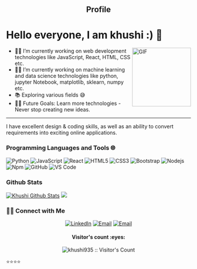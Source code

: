 <h2 align="center">Profile</h2>
<h1> Hello everyone, I am khushi :) 👋</h1>
<img align="right" alt="GIF" height="160px" src="https://media.giphy.com/media/du3J3cXyzhj75IOgvA/giphy.gif" />
<!--
<p align="center">
 <img width="100px" src="https://res.cloudinary.com/anuraghazra/image/upload/v1594908242/logo_ccswme.svg" align="center" alt="Github Readme Stats" />
 <h2 align="center">Profile</h2>
</p>
-->

- 👨‍💻 I’m currently working on web development technologies like JavaScript, React, HTML, CSS etc.
- 👨‍💻 I’m currently working on machine learning and data science technologies like python, jupyter Notebook, matplotlib, sklearn, numpy etc.
- 📚 Exploring various fields 😅
- 💪🏼 Future Goals: Learn more technologies - Never stop creating new ideas.

---

I have excellent design & coding skills, as well as an ability to convert requirements into exciting online applications.

### Programming Languages and Tools 🌐
![Python](http://img.shields.io/badge/-Python-3776AB?style=flat-square&logo=python&logoColor=ffffff)
![JavaScript](https://img.shields.io/badge/-JavaScript-%23F7DF1C?style=flat-square&logo=javascript&logoColor=000000&labelColor=%23F7DF1C&color=%23FFCE5A)
![React](https://img.shields.io/badge/-React-61DAFB?style=flat-square&logo=react&logoColor=ffffff)
![HTML5](https://img.shields.io/badge/-HTML5-%23E44D27?style=flat-square&logo=html5&logoColor=ffffff)
![CSS3](https://img.shields.io/badge/-CSS3-%231572B6?style=flat-square&logo=css3)
![Bootstrap](https://img.shields.io/badge/-Bootstrap-563D7C?style=flat-square&logo=Bootstrap)
![Nodejs](https://img.shields.io/badge/-Nodejs-339933?style=flat-square&logo=Node.js&logoColor=ffffff)
![Npm](https://img.shields.io/badge/-npm-CB3837?style=flat-square&logo=npm)
![GitHub](https://img.shields.io/badge/-GitHub-181717?style=flat-square&logo=github)
![VS Code](http://img.shields.io/badge/-VS%20Code-007ACC?style=flat-square&logo=visual-studio-code&logoColor=ffffff)
 
### Github Stats

[![Khushi Github Stats](https://github-readme-stats.vercel.app/api?username=khushi935&show_icons=true&count_private=true)](https://github.com/khushi935)
<a href="https://github.com/khushi935" align="right">
  <img src="https://github-readme-stats.vercel.app/api/top-langs/?username=khushi935&layout=compact" />
</a>

<h3> 🤝🏻 Connect with Me </h3>

<p align="center">
<a href="https://www.linkedin.com/in/khushi-patidar-129367191/" target="_blank"><img alt="LinkedIn" src="https://img.shields.io/badge/LinkedIn-@khushi-blue?style=flat&logo=linkedin"></a>
<a href="khushipatidar9@gmail.com"><img alt="Email" src="https://img.shields.io/badge/Email-khushipatidar9@gmail.com-blue?style=flat&logo=gmail"></a>
<a href="https://khushipatidar9.medium.com/"><img alt="Email" src="https://img.shields.io/badge/blog-khushipatidar9.medium.com-blue?style=flat&logo=blog"></a>                                                                                                                                           
</p>

<h4 align="center">Visitor's count :eyes:</h4>
<p align="center"><img src="https://profile-counter.glitch.me/{khushi935}/count.svg" alt="khushi935 :: Visitor's Count" /></p>

⭐️⭐️⭐️⭐️

